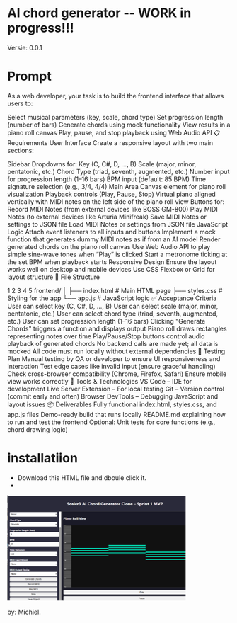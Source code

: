 # AI chord generator  -- WORK in progress!!! 
Versie: 0.0.1

# Prompt
As a web developer, your task is to build the frontend interface that allows users to:

Select musical parameters (key, scale, chord type)
Set progression length (number of bars)
Generate chords using mock functionality
View results in a piano roll canvas
Play, pause, and stop playback using Web Audio API
📋 Requirements
User Interface
Create a responsive layout with two main sections:

Sidebar
Dropdowns for:
Key (C, C#, D, ..., B)
Scale (major, minor, pentatonic, etc.)
Chord Type (triad, seventh, augmented, etc.)
Number input for progression length (1–16 bars)
BPM input (default: 85 BPM)
Time signature selection (e.g., 3/4, 4/4)
Main Area
Canvas element for piano roll visualization
Playback controls (Play, Pause, Stop)
Virtual piano aligned vertically with MIDI notes on the left side of the piano roll view
Buttons for:
Record MIDI Notes (from external devices like BOSS GM-800)
Play MIDI Notes (to external devices like Arturia Minifreak)
Save MIDI Notes or settings to JSON file
Load MIDI Notes or settings from JSON file
JavaScript Logic
Attach event listeners to all inputs and buttons
Implement a mock function that generates dummy MIDI notes as if from an AI model
Render generated chords on the piano roll canvas
Use Web Audio API to play simple sine-wave tones when “Play” is clicked
Start a metronome ticking at the set BPM when playback starts
Responsive Design
Ensure the layout works well on desktop and mobile devices
Use CSS Flexbox or Grid for layout structure
📁 File Structure


1
2
3
4
5
frontend/
│
├── index.html      # Main HTML page
├── styles.css      # Styling for the app
└── app.js          # JavaScript logic
✅ Acceptance Criteria
User can select key (C, C#, D, ..., B)
User can select scale (major, minor, pentatonic, etc.)
User can select chord type (triad, seventh, augmented, etc.)
User can set progression length (1–16 bars)
Clicking "Generate Chords" triggers a function and displays output
Piano roll draws rectangles representing notes over time
Play/Pause/Stop buttons control audio playback of generated chords
No backend calls are made yet; all data is mocked
All code must run locally without external dependencies
🧪 Testing Plan
Manual testing by QA or developer to ensure UI responsiveness and interaction
Test edge cases like invalid input (ensure graceful handling)
Check cross-browser compatibility (Chrome, Firefox, Safari)
Ensure mobile view works correctly
🔧 Tools & Technologies
VS Code – IDE for development
Live Server Extension – For local testing
Git – Version control (commit early and often)
Browser DevTools – Debugging JavaScript and layout issues
📦 Deliverables
Fully functional index.html, styles.css, and app.js files
Demo-ready build that runs locally
README.md explaining how to run and test the frontend
Optional: Unit tests for core functions (e.g., chord drawing logic)

# installatiion
 - Download this HTML file and dboule click it.
 - 

<img src="https://github.com/pappavis/AI_Playground/blob/main/ChordGeneratorFugroAI/img/Scaler3A_%20Chord_Generator_Clone.png?raw=true" width="80%" hight="80%" alt="AI Chord generator">


by: Michiel.

